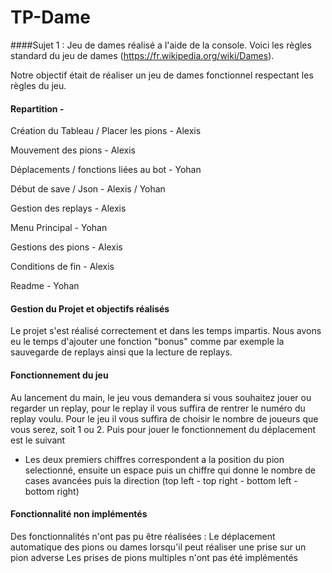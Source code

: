# TP-Dame

####Sujet 1 : Jeu de dames réalisé a l'aide de la console.
Voici les règles standard du jeu de dames (https://fr.wikipedia.org/wiki/Dames).

Notre objectif était de réaliser un jeu de dames fonctionnel respectant les règles du jeu.

#### Repartition -
Création du Tableau / Placer les pions - Alexis

Mouvement des pions - Alexis

Déplacements / fonctions liées au bot - Yohan

Début de save / Json - Alexis / Yohan

Gestion des replays - Alexis

Menu Principal - Yohan

Gestions des pions - Alexis 

Conditions de fin - Alexis 

Readme - Yohan

#### Gestion du Projet et objectifs réalisés

Le projet s'est réalisé correctement et dans les temps impartis. Nous avons eu le temps d'ajouter une fonction "bonus" comme par exemple la sauvegarde de replays ainsi que la lecture de replays.

#### Fonctionnement du jeu
Au lancement du main, le jeu vous demandera si vous souhaitez jouer ou regarder un replay, pour le replay il vous suffira de rentrer le numéro du replay voulu.
Pour le jeu il vous suffira de choisir le nombre de joueurs que vous serez, soit 1 ou 2.
Puis pour jouer le fonctionnement du déplacement est le suivant
- Les deux premiers chiffres correspondent a la position du pion selectionné, ensuite un espace puis un chiffre qui donne le nombre de cases avancées puis la direction (top left - top right - bottom left - bottom right)

#### Fonctionnalité non implémentés
Des fonctionnalités n'ont pas pu être réalisées :
Le déplacement automatique des pions ou dames lorsqu'il peut réaliser une prise sur un pion adverse
Les prises de pions multiples n'ont pas été implémentés